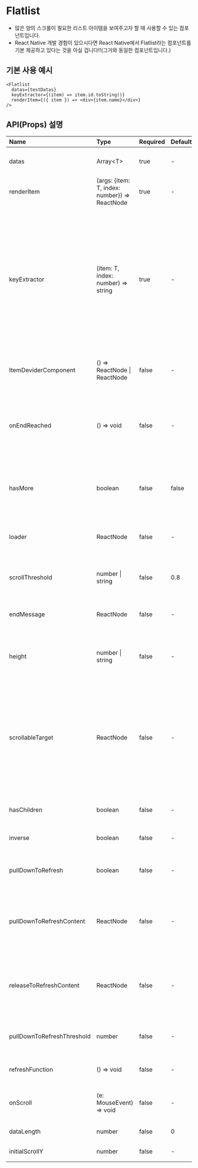 # Flatlist

- 많은 양의 스크롤이 필요한 리스트 아이템을 보여주고자 할 때
  사용할 수 있는 컴포넌트입니다.
- React Native 개발 경험이 있으시다면 React Native에서 Flatlist라는 컴포넌트를 기본 제공하고 있다는 것을 아실 겁니다!!(그거와 동일한 컴포넌트입니다.)

## 기본 사용 예시

```tsx
<Flatlist
  datas={testDatas}
  keyExtractor={(item) => item.id.toString()}
  renderItem={({ item }) => <div>{item.name}</div>}
/>
```

## API(Props) 설명

| Name                       | Type                                          | Required | Default | Description                                                                                                                                                                                              |
| :------------------------- | :-------------------------------------------- | :------- | :------ | :------------------------------------------------------------------------------------------------------------------------------------------------------------------------------------------------------- |
| datas                      | Array\<T>                                     | true     | -       | 렌더링할 컴포넌드들의 데이터 배열                                                                                                                                                                        |
| renderItem                 | (args: {item: T, index: number}) => ReactNode | true     | -       | 렌더링해서 보여줄 Item 컴포넌트                                                                                                                                                                          |
| keyExtractor               | (item: T, index: number) => string            | true     | -       | 아이템 컴포넌트들의 key props를 변환하는 메서드 <br>- 데이터 양이 많은 것을 전제로 하기 때문에 숫자 대신 문자열이 들어갑니다.<br>- 이 함수만 선언하면 renderItem에서 key props를 선언하지 않아도 됩니다. |
| ItemDeviderComponent       | () => ReactNode \| ReactNode                  | false    | -       | 각 아이템 컴포넌트 사이에 구분자 역할로 추가할 컴포넌트                                                                                                                                                  |
| onEndReached               | () => void                                    | false    | -       | 스크롤 영역 하단에 도달했을 때 호출하는 이벤트 <br>- 페이징을 위한 데이터 fetching에 사용                                                                                                                |
| hasMore                    | boolean                                       | false    | false   | 스크롤 영역 하단에 도달했을 때 `onEndReached` 이벤트를 호출할지 여부 결정                                                                                                                                |
| loader                     | ReactNode                                     | false    | -       | 다음 데이터를 fetching하는 동안 보여줄 fallback UI 컴포넌트                                                                                                                                              |
| scrollThreshold            | number \| string                              | false    | 0.8     | InfiniteScroll이 다음에 호출할 시점을 정의하는 임계값                                                                                                                                                    |
| endMessage                 | ReactNode                                     | false    | -       | 스크롤 영역 하단에 도달했을 때 보여줄 메시지                                                                                                                                                             |
| height                     | number \| string                              | false    | -       | 고정 높이 스크롤 컨텐츠를 사용하고 싶은 경우, 그 때 지정할 높이값                                                                                                                                        |
| scrollableTarget           | ReactNode                                     | false    | -       | InfiniteScroll 구성 요소에 오버플로 스크롤바를 이미 제공하고 있는 (부모) DOM 요소에 대한 참조 <br>- DOM 요소의 ID를 등록하면, 해당 ID를 가진 DOM 요소가 스크롤 영역으로 사용됨                           |
| hasChildren                | boolean                                       | false    | -       | 스크롤 영역에 자식 요소가 있는지 여부                                                                                                                                                                    |
| inverse                    | boolean                                       | false    | -       | InfiniteScroll을 최상단에 설정할지 여부                                                                                                                                                                  |
| pullDownToRefresh          | boolean                                       | false    | -       | 화면을 아래로 당려 새로 고침 기능을 활성화할지 여부                                                                                                                                                      |
| pullDownToRefreshContent   | ReactNode                                     | false    | -       | 화면을 아래로 당겨 새로 고침 기능을 사용할 때, 새로 고침이 시작되기 전에 보여줄 컴포넌트                                                                                                                 |
| releaseToRefreshContent    | ReactNode                                     | false    | -       | 화면을 아래로 당겨 새로 고침 기능을 사용할 때, 새로 고침이 시작된 후 보여줄 컴포넌트                                                                                                                     |
| pullDownToRefreshThreshold | number                                        | false    | -       | 사용자가 새로고침을 위해 당겨야 하는 최소 거리                                                                                                                                                           |
| refreshFunction            | () => void                                    | false    | -       | 새로고침을 위해 호출하는 함수                                                                                                                                                                            |
| onScroll                   | (e: MouseEvent) => void                       | false    | -       | 스크롤 이벤트가 발생할 때마다 호출되는 함수                                                                                                                                                              |
| dataLength                 | number                                        | false    | 0       | 스크롤 영역의 데이터 길이                                                                                                                                                                                |
| initialScrollY             | number                                        | false    | -       | 초기 스크롤 위치                                                                                                                                                                                         |
